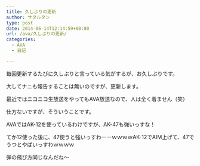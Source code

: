 ```yaml
---
title: 久しぶりの更新
author: サタルタン
type: post
date: 2014-06-14T12:14:59+00:00
url: /ava/久しぶりの更新/
categories:
  - AVA
  - 日記

---
```

毎回更新するたびに久しぶりと言っている気がするが、お久しぶりです。

大してナニも報告することは無いのですが、更新します。

最近ではニコニコ生放送をやってもAVA放送なので、人は全く着ません（笑）

仕方ないですが、そういうことです。

AVAではAK-12を使っているわけですが、AK-47も強いっすな！

てか12使った後に、47使うと強いっすわーーｗｗｗｗAK-12でAIM上げて、47でうつとやばいっすわｗｗｗｗ

弾の飛び方同じなんだね～
